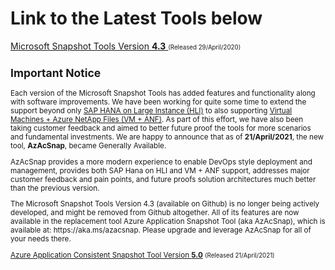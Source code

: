 <h1>Link to the Latest Tools below</H1>
</p>
<a href="https://github.com/Azure/hana-large-instances-self-service-scripts/tree/master/snapshot_tools_v4.3">Microsoft Snapshot Tools Version <b>4.3</b> <small></a><small>(Released 29/April/2020)</small>
</p>
<h2>Important Notice</h2>
Each version of the Microsoft Snapshot Tools has added features and functionality along with software improvements.  We have been working for quite some time to extend the support beyond only <a href="https://docs.microsoft.com/en-us/azure/virtual-machines/workloads/sap/hana-overview-architecture">SAP HANA on Large Instance (HLI)</a> to also supporting <a href="https://docs.microsoft.com/en-us/azure/azure-netapp-files/azure-netapp-files-solution-architectures#sap-hana">Virtual Machines + Azure NetApp Files (VM + ANF)</a>. As part of this effort, we have also been taking customer feedback and aimed to better future proof the tools for more scenarios and fundamental investments.  We are happy to announce that as of <b>21/April/2021</b>, the new tool, <b>AzAcSnap</b>, became Generally Available. 
</p>
AzAcSnap provides a more modern experience to enable DevOps style deployment and management, provides both SAP Hana on HLI and VM + ANF support, addresses major customer feedback and pain points, and future proofs solution architectures much better than the previous version.
</p>
The Microsoft Snapshot Tools Version 4.3 (available on Github) is no longer being actively developed, and might be removed from Github altogether. All of its features are now available in the replacement tool Azure Application Snapshot Tool (aka AzAcSnap), which is available at: https://aka.ms/azacsnap. Please upgrade and leverage AzAcSnap for all of your needs there.
</p>
<a href="https://docs.microsoft.com/en-us/azure/azure-netapp-files/azacsnap-release-notes#azacsnap-v50-build-202104216349---ga-released-21-april-2021">Azure Application Consistent Snapshot Tool Version <b>5.0</b></a> <small>(Released 21/April/2021)</small>
